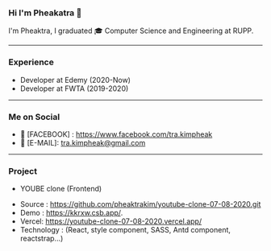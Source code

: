 ### Hi I'm Pheakatra  👋

I'm Pheaktra, I graduated :mortar_board: Computer Science and Engineering at RUPP.

__________________________________________________________________

### Experience 

* Developer at Edemy (2020-Now)
* Developer at FWTA (2019-2020)

__________________________________________________________________

### Me on Social
* :love_letter: [FACEBOOK] : https://www.facebook.com/tra.kimpheak
* :love_letter: [E-MAIL]:  tra.kimpheak@gmail.com 
__________________________________________________________________
### Project 
* YOUBE clone (Frontend)
- Source : https://github.com/pheaktrakim/youtube-clone-07-08-2020.git
- Demo : https://kkrxw.csb.app/. 
- Vercel: https://youtube-clone-07-08-2020.vercel.app/
- Technology : (React, style component, SASS, Antd component, reactstrap...)

